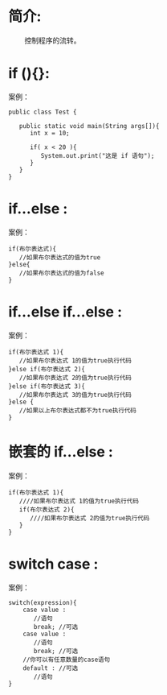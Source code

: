 # 简介:
&emsp;&emsp; 控制程序的流转。

# if (){}:
案例：
```
public class Test {
 
   public static void main(String args[]){
      int x = 10;
 
      if( x < 20 ){
         System.out.print("这是 if 语句");
      }
   }
}
```
# if...else :
案例：
```
if(布尔表达式){
   //如果布尔表达式的值为true
}else{
   //如果布尔表达式的值为false
}
```

# if...else if...else :
案例：
```
if(布尔表达式 1){
   //如果布尔表达式 1的值为true执行代码
}else if(布尔表达式 2){
   //如果布尔表达式 2的值为true执行代码
}else if(布尔表达式 3){
   //如果布尔表达式 3的值为true执行代码
}else {
   //如果以上布尔表达式都不为true执行代码
}
```

# 嵌套的 if…else :
案例：
```
if(布尔表达式 1){
   ////如果布尔表达式 1的值为true执行代码
   if(布尔表达式 2){
      ////如果布尔表达式 2的值为true执行代码
   }
}
```

#  switch case :
案例：
```
switch(expression){
    case value :
       //语句
       break; //可选
    case value :
       //语句
       break; //可选
    //你可以有任意数量的case语句
    default : //可选
       //语句
}
```


